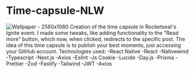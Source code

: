 # Time-capsule-NLW
![Wallpaper - 2560x1080](https://github.com/JorgeCJ/Time-capsule-NLW/assets/127647774/f411e54d-3940-4532-a471-804adc57dd32)
Creation of the time capsule in Rocketseat's Ignite event. I made some tweaks, like adding functionality to the "Read more" button, which now, when clicked, redirects to the specific post. The idea of this time capsule is to publish your best moments, just accessing your GitHub account.
Technologies used:
-React Native
-React
-Nativewind
-Typescript
-Next.js
-Axios
-Eslint
-Js Cookie
-Lucide
-Day.js
-Prisma
-Prettier
-Zod
-Fastify
-Tailwind
-JWT
-Axios
